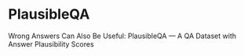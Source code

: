 # PlausibleQA
Wrong Answers Can Also Be Useful: PlausibleQA — A QA Dataset with Answer Plausibility Scores
